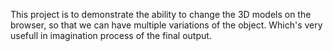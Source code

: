 This project is to demonstrate the ability to change the 3D models on the browser, so that we can have multiple variations of the object.
Which's very usefull in imagination process of the final output.

